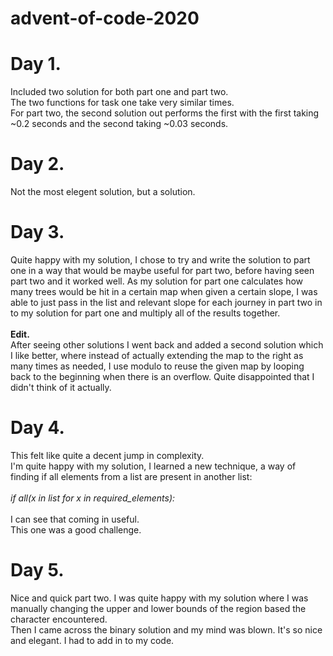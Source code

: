 # advent-of-code-2020

<h1><b>Day 1.</b></h1>
Included two solution for both part one and part two.<br>
The two functions for task one take very similar times.<br>
For part two, the second solution out performs the first with the first taking ~0.2 seconds and the second taking ~0.03 seconds.

<h1><b>Day 2.</b></h1>
Not the most elegent solution, but a solution.<br>

<h1><b>Day 3.</b></h1>
Quite happy with my solution, I chose to try and write the solution to part one in a way that would be maybe useful for part two, before having seen part two and it worked well. As my solution for part one calculates how many trees would be hit in a certain map when given a certain slope, I was able to just pass in the list and relevant slope for each journey in part two in to my solution for part one and multiply all of the results together. <br>
<br>
<b>Edit.</b><br>After seeing other solutions I went back and added a second solution which I like better, where instead of actually extending the map to the right as                   many times as needed, I use modulo to reuse the given map by looping back to the beginning when there is an overflow. Quite disappointed that I didn't think of it actually.<br>

<h1><b>Day 4.</b></h1>
This felt like quite a decent jump in complexity.<br>
I'm quite happy with my solution, I learned a new technique, a way of finding if all elements from a list are present in another list:<br>
<br><i>if all(x in list for x in required_elements):</i><br><br>
I can see that coming in useful.<br>
This one was a good challenge.

<h1><b>Day 5.</b></h1>
Nice and quick part two.
I was quite happy with my solution where I was manually changing the upper and lower bounds of the region based the character encountered.<br>
Then I came across the binary solution and my mind was blown. It's so nice and elegant. I had to add in to my code.

